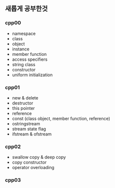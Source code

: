 ## 새롭게 공부한것
### cpp00
- namespace
- class
- object
- instance
- member function
- access specifiers
- string class
- constructor
- uniform initialization
### cpp01
- new & delete
- destructor
- this pointer
- reference
- const (class object, member function, reference)
- ostringstream
- stream state flag
- ifstream & ofstream
### cpp02
- swallow copy & deep copy
- copy constructor
- operator overloading
### cpp03